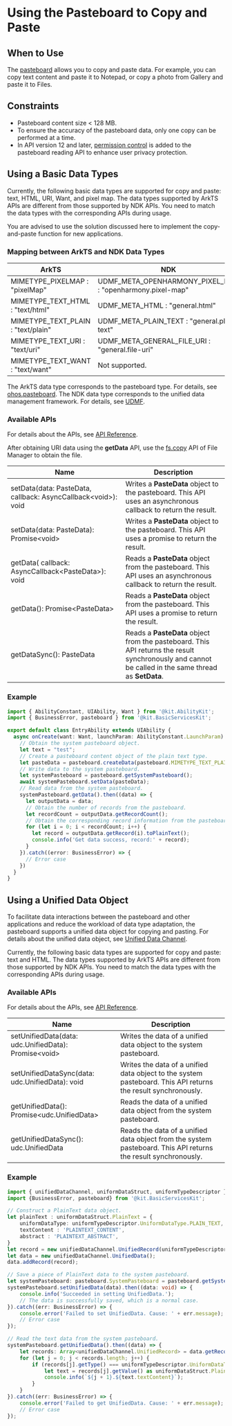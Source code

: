 # Using the Pasteboard to Copy and Paste

## When to Use

The [pasteboard](../../reference/apis-basic-services-kit/js-apis-pasteboard.md) allows you to copy and paste data. For example, you can copy text content and paste it to Notepad, or copy a photo from Gallery and paste it to Files.

## Constraints

- Pasteboard content size < 128 MB.
- To ensure the accuracy of the pasteboard data, only one copy can be performed at a time.
- In API version 12 and later, [permission control](get-pastedata-permission-guidelines.md) is added to the pasteboard reading API to enhance user privacy protection.

## Using a Basic Data Types

Currently, the following basic data types are supported for copy and paste: text, HTML, URI, Want, and pixel map. The data types supported by ArkTS APIs are different from those supported by NDK APIs. You need to match the data types with the corresponding APIs during usage.

You are advised to use the solution discussed here to implement the copy-and-paste function for new applications.

### Mapping between ArkTS and NDK Data Types
| ArkTS| NDK                                                                                                                                       |
| -------- |----------------------------------------------------------------------------------------------------------------------------------------|
| MIMETYPE_PIXELMAP : "pixelMap" | UDMF_META_OPENHARMONY_PIXEL_MAP : "openharmony.pixel-map" |
| MIMETYPE_TEXT_HTML : "text/html" | UDMF_META_HTML : "general.html" |
| MIMETYPE_TEXT_PLAIN : "text/plain" | UDMF_META_PLAIN_TEXT : "general.plain-text" |
| MIMETYPE_TEXT_URI : "text/uri" | UDMF_META_GENERAL_FILE_URI : "general.file-uri" |
| MIMETYPE_TEXT_WANT : "text/want" | Not supported.|

The ArkTS data type corresponds to the pasteboard type. For details, see [ohos.pasteboard](../../reference/apis-basic-services-kit/js-apis-pasteboard.md). The NDK data type corresponds to the unified data management framework. For details, see [UDMF](../../reference/apis-arkdata/_u_d_m_f.md).

### Available APIs

For details about the APIs, see [API Reference](../../reference/apis-basic-services-kit/js-apis-pasteboard.md#getdata9).

After obtaining URI data using the **getData** API, use the [fs.copy](../../reference/apis-core-file-kit/js-apis-file-fs.md#fscopy11) API of File Manager to obtain the file.

| Name| Description                                                                                                                                       |
| -------- |----------------------------------------------------------------------------------------------------------------------------------------|
| setData(data: PasteData, callback: AsyncCallback&lt;void&gt;): void | Writes a **PasteData** object to the pasteboard. This API uses an asynchronous callback to return the result.|
| setData(data: PasteData): Promise&lt;void&gt; | Writes a **PasteData** object to the pasteboard. This API uses a promise to return the result.|
| getData( callback: AsyncCallback&lt;PasteData&gt;): void | Reads a **PasteData** object from the pasteboard. This API uses an asynchronous callback to return the result.|
| getData(): Promise&lt;PasteData&gt; | Reads a **PasteData** object from the pasteboard. This API uses a promise to return the result.|
| getDataSync(): PasteData | Reads a **PasteData** object from the pasteboard. This API returns the result synchronously and cannot be called in the same thread as **SetData**.|

### Example
```ts
import { AbilityConstant, UIAbility, Want } from '@kit.AbilityKit';
import { BusinessError, pasteboard } from '@kit.BasicServicesKit';

export default class EntryAbility extends UIAbility {
  async onCreate(want: Want, launchParam: AbilityConstant.LaunchParam): Promise<void> {
    // Obtain the system pasteboard object.
    let text = "test";
    // Create a pasteboard content object of the plain text type.
    let pasteData = pasteboard.createData(pasteboard.MIMETYPE_TEXT_PLAIN, text);
    // Write data to the system pasteboard.
    let systemPasteboard = pasteboard.getSystemPasteboard();
    await systemPasteboard.setData(pasteData);
    // Read data from the system pasteboard.
    systemPasteboard.getData().then((data) => {
      let outputData = data;
      // Obtain the number of records from the pasteboard.
      let recordCount = outputData.getRecordCount();
      // Obtain the corresponding record information from the pasteboard data.
      for (let i = 0; i < recordCount; i++) {
        let record = outputData.getRecord(i).toPlainText();
        console.info('Get data success, record:' + record);
      }
    }).catch((error: BusinessError) => {
      // Error case
    })
  }
}
```

## Using a Unified Data Object

To facilitate data interactions between the pasteboard and other applications and reduce the workload of data type adaptation, the pasteboard supports a unified data object for copying and pasting. For details about the unified data object, see [Unified Data Channel](../../reference/apis-arkdata/js-apis-data-unifiedDataChannel.md).

Currently, the following basic data types are supported for copy and paste: text and HTML. The data types supported by ArkTS APIs are different from those supported by NDK APIs. You need to match the data types with the corresponding APIs during usage.

### Available APIs

For details about the APIs, see [API Reference](../../reference/apis-basic-services-kit/js-apis-pasteboard.md#getunifieddata12).

| Name| Description                                                                                                                                       |
| -------- |----------------------------------------------------------------------------------------------------------------------------------------|
| setUnifiedData(data: udc.UnifiedData): Promise\<void\> | Writes the data of a unified data object to the system pasteboard. |
| setUnifiedDataSync(data: udc.UnifiedData): void | Writes the data of a unified data object to the system pasteboard. This API returns the result synchronously.                                                                                                                         |
| getUnifiedData(): Promise\<udc.UnifiedData\> | Reads the data of a unified data object from the system pasteboard.                                                                                                                         |
| getUnifiedDataSync(): udc.UnifiedData | Reads the data of a unified data object from the system pasteboard. This API returns the result synchronously. |

### Example
```ts
import { unifiedDataChannel, uniformDataStruct, uniformTypeDescriptor } from '@kit.ArkData';
import {BusinessError, pasteboard} from '@kit.BasicServicesKit';

// Construct a PlainText data object.
let plainText : uniformDataStruct.PlainText = {
    uniformDataType: uniformTypeDescriptor.UniformDataType.PLAIN_TEXT,
    textContent : 'PLAINTEXT_CONTENT',
    abstract : 'PLAINTEXT_ABSTRACT',
}
let record = new unifiedDataChannel.UnifiedRecord(uniformTypeDescriptor.UniformDataType.PLAIN_TEXT, plainText);
let data = new unifiedDataChannel.UnifiedData();
data.addRecord(record);

// Save a piece of PlainText data to the system pasteboard.
let systemPasteboard: pasteboard.SystemPasteboard = pasteboard.getSystemPasteboard();
systemPasteboard.setUnifiedData(data).then((data: void) => {
    console.info('Succeeded in setting UnifiedData.');
    // The data is successfully saved, which is a normal case.
}).catch((err: BusinessError) => {
    console.error('Failed to set UnifiedData. Cause: ' + err.message);
    // Error case
});

// Read the text data from the system pasteboard.
systemPasteboard.getUnifiedData().then((data) => {
    let records: Array<unifiedDataChannel.UnifiedRecord> = data.getRecords();
    for (let j = 0; j < records.length; j++) {
        if (records[j].getType() === uniformTypeDescriptor.UniformDataType.PLAIN_TEXT) {
            let text = records[j].getValue() as uniformDataStruct.PlainText;
            console.info(`${j + 1}.${text.textContent}`);
        }
    }
}).catch((err: BusinessError) => {
    console.error('Failed to get UnifiedData. Cause: ' + err.message);
    // Error case
});
```

<!--RP1-->
<!--RP1End-->
